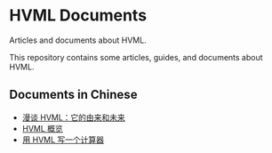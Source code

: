 # HVML Documents

Articles and documents about HVML.

This repository contains some articles, guides, and documents about HVML.

## Documents in Chinese

- [漫谈 HVML：它的由来和未来](zh/brief-introduction-to-hvml-zh.md)
- [HVML 概览](zh/hvml-overview-zh.md)
- [用 HVML 写一个计算器](zh/writing-a-calculator-by-using-hvml-step-by-step.md)
